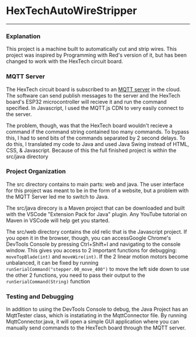 # HexTechAutoWireStripper
---

### Explanation
This project is a machine built to automatically cut and strip wires. This project was inspired by Programming with Red's version of it, but has been changed to work with the HexTech circuit board.

### MQTT Server
The HexTech circuit board is subscribed to an [MQTT server](https://mqtt.org/) in the cloud. The software can send publish messages to the server and the HexTech board's ESP32 microcontroller will recieve it and run the command specified. In Javascript, I used the MQTT.js CDN to very easily connect to the server.

The problem, though, was that the HexTech board wouldn't recieve a command if the command string contained too many commands. To bypass this, I had to send bits of the commands separated by 2 second delays. To do this, I translated my code to Java and used Java Swing instead of HTML, CSS, & Javascript. Because of this the full finished project is within the src/java directory

### Project Organization
The src directory contains to main parts: web and java. The user interface for this project was meant to be in the form of a website, but a problem with the MQTT Server led me to switch to Java.

The src/java direcory is a Maven project that can be downloaded and built with the VSCode "Extension Pack for Java" plugin. Any YouTube tutorial on Maven in VSCode will help get you started.

The src/web directory contains the old relic that is the Javascript project. If you open it in the browser, though, you can accessGoogle Chrome's DevTools Console by pressing Ctrl+Shift+I and navigating to the console window. This gives you access to 2 important functions for debugging: ```moveTopBlade(int)``` and ```moveWire(int)```. If the 2 linear motion motors become unbalanced, it can be fixed by running ```runSerialCommand("stepper.00_move_400")``` to move the left side down to use the other 2 functions, you need to pass their output to the ```runSerialCommand(String)``` function

### Testing and Debugging
In addition to using the DevTools Console to debug, the Java Project has an MqttTester class, which is instatiating in the MqttConnector file. By running MqttConnector.java, it will open a simple GUI application where you can manually send commands to the HexTech board through the MQTT server.
